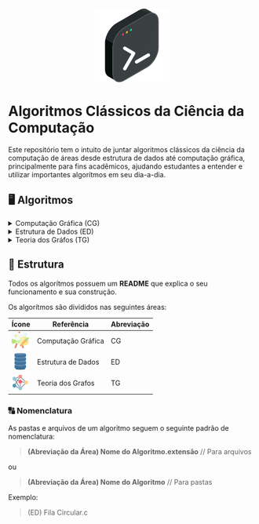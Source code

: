 <p align="center">
    <img src="./README%20Files/coding.png" width="150">
    <h1>Algoritmos Clássicos da Ciência da Computação</h1>
    Este repositório tem o intuito de juntar algoritmos clássicos da ciência da computação de áreas desde estrutura de dados até computação gráfica, principalmente para fins acadêmicos, ajudando estudantes a entender e utilizar importantes algorítmos em seu dia-a-dia.
</p>

## 🖥️ Algoritmos

<details>
    <summary>Computação Gráfica (CG)</summary>
</details>

<details>
    <summary>Estrutura de Dados (ED)</summary>
</details>

<details>
<summary>Teoria dos Gráfos (TG)</summary>
</details>

## 🧱 Estrutura
Todos os algorítmos possuem um **README** que explica o seu funcionamento e sua construção.

Os algorítmos são divididos nas seguintes áreas:

| Ícone                                                          | Referência         | Abreviação |
| -------------------------------------------------------------- | ------------------ | ---------- |
| <img src="./README%20Files/computacao-grafica.png" width="35"> | Computação Gráfica | CG         |
| <img src="./README%20Files/estrutura-de-dados.png" width="35"> | Estrutura de Dados | ED         |
| <img src="./README%20Files/teoria-dos-grafos.png" width="35">  | Teoria dos Grafos  | TG         |

### 🔠 Nomenclatura

As pastas e arquivos de um algoritmo seguem o seguinte padrão de nomenclatura:

> **(Abreviação da Área) Nome do Algoritmo.extensão** // Para arquivos

ou

> **(Abreviação da Área) Nome do Algoritmo** // Para pastas

Exemplo:

> (ED) Fila Circular.c